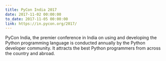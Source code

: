 ```yaml
---
title: PyCon India 2017
date: 2017-11-02 00:00:00
to_date: 2017-11-05 00:00:00
link: https://in.pycon.org/2017/
---
```


PyCon India, the premier conference in India on using and developing the Python programming language is conducted annually by the Python developer community. It attracts the best Python programmers from across the country and abroad.
